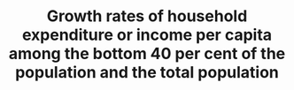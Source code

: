 ---
actual_indicator_available: Growth rate of income per capita for the total population.
actual_indicator_available_description: Growth rate of income per capita for the total
  population.
comments_and_limitations: Information on per capita income among the bottom 40% of
  the population is not immediately available.
data_non_statistical: false
date_metadata_updated: October 2017
date_of_national_source_publication: September 2017
goal_meta_link: http://unstats.un.org/sdgs/files/metadata-compilation/Metadata-Goal-10.pdf
goal_meta_link_page: 2
graph: longitudinal
graph_negative: true
graph_status_notes: Graphed
graph_title: US growth rate of income per capita for the total population
graph_type: line
graph_type_description: Line graph
has_metadata: true
indicator: 10.1.1
indicator_definition: Real disposable household income is the sum of wages and salaries,
  mixed income, net property income, net current transfers and social benefits other
  than social transfers in kind, less taxes on income and wealth and social security
  contributions, after adjustment for price changes.
indicator_name: Growth rates of household expenditure or income per capita among the
  bottom 40 per cent of the population and the total population
indicator_variable: growrate_hhexp
layout: indicator
periodicity: Annual
permalink: /10-1-1/
published: true
reporting_status: complete
scheduled_update_by_national_source: September 2018
sdg_goal: 10
source_agency_staff_email: brian.e.glassman@census.gov
source_agency_staff_name: Brian Glassman
source_agency_survey_dataset: CPS ASEC
source_notes: null
source_title: null
source_url: https://www.census.gov/programs-surveys/cps.html
target: By 2030, progressively achieve and sustain income growth of the bottom 40
  per cent of the population at a rate higher than the national average.
target_id: '10.1'
time_period: 2000-2016
title: Growth rates of household expenditure or income per capita among the bottom
  40 per cent of the population and the total population
un_custodial_agency: World Bank
un_designated_tier: '1'
unit_of_measure: percent change
us_method_of_computation: Percent change in income per capita.
variable_description: null
variable_notes: null
---